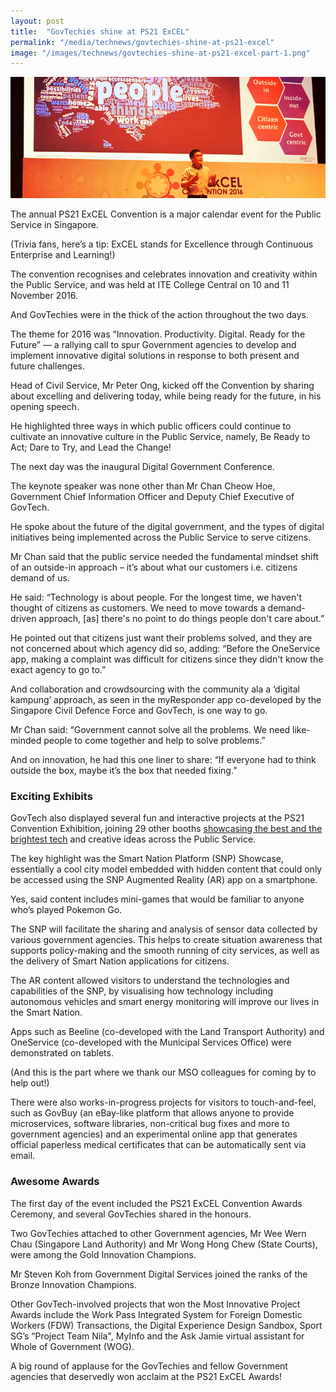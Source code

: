 ```yaml
---
layout: post
title:  "GovTechies shine at PS21 ExCEL"
permalink: "/media/technews/govtechies-shine-at-ps21-excel"
image: "/images/technews/govtechies-shine-at-ps21-excel-part-1.png"
---
```


![GovTechies shine at PS21 ExCEL](/images/technews/govtechies-shine-at-ps21-excel-part-1.png)

The annual PS21 ExCEL Convention is a major calendar event for the Public Service in Singapore.

(Trivia fans, here’s a tip: ExCEL stands for Excellence through Continuous Enterprise and Learning!)

The convention recognises and celebrates innovation and creativity within the Public Service, and was held at ITE College Central on 10 and 11 November 2016.

And GovTechies were in the thick of the action throughout the two days.

The theme for 2016 was “Innovation. Productivity. Digital. Ready for the Future” — a rallying call to spur Government agencies to develop and implement innovative digital solutions in response to both present and future challenges.

Head of Civil Service, Mr Peter Ong, kicked off the Convention by sharing about excelling and delivering today, while being ready for the future, in his opening speech.

He highlighted three ways in which public officers could continue to cultivate an innovative culture in the Public Service, namely, Be Ready to Act; Dare to Try, and Lead the Change!

The next day was the inaugural Digital Government Conference.

The keynote speaker was none other than Mr Chan Cheow Hoe, Government Chief Information Officer and Deputy Chief Executive of GovTech.

He spoke about the future of the digital government, and the types of digital initiatives being implemented across the Public Service to serve citizens.

Mr Chan said that the public service needed the fundamental mindset shift of an outside-in approach – it’s about what our customers i.e. citizens demand of us.

He said: “Technology is about people. For the longest time, we haven't thought of citizens as customers. We need to move towards a demand-driven approach, [as] there's no point to do things people don't care about.”

He pointed out that citizens just want their problems solved, and they are not concerned about which agency did so, adding: “Before the OneService app, making a complaint was difficult for citizens since they didn't know the exact agency to go to.”

And collaboration and crowdsourcing with the community ala a ‘digital kampung’ approach, as seen in the myResponder app co-developed by the Singapore Civil Defence Force and GovTech, is one way to go.

Mr Chan said: “Government cannot solve all the problems. We need like-minded people to come together and help to solve problems.”

And on innovation, he had this one liner to share: “If everyone had to think outside the box, maybe it’s the box that needed fixing.”

### **Exciting Exhibits**

GovTech also displayed several fun and interactive projects at the PS21 Convention Exhibition, joining 29 other booths [showcasing the best and the brightest tech](https://www.tech.gov.sg/technews/innovation/2016/12/beyond-convention) and creative ideas across the Public Service.

The key highlight was the Smart Nation Platform (SNP) Showcase, essentially a cool city model embedded with hidden content that could only be accessed using the SNP Augmented Reality (AR) app on a smartphone.

Yes, said content includes mini-games that would be familiar to anyone who’s played Pokemon Go.

The SNP will facilitate the sharing and analysis of sensor data collected by various government agencies. This helps to create situation awareness that supports policy-making and the smooth running of city services, as well as the delivery of Smart Nation applications for citizens.

The AR content allowed visitors to understand the technologies and capabilities of the SNP, by visualising how technology including autonomous vehicles and smart energy monitoring will improve our lives in the Smart Nation.

Apps such as Beeline (co-developed with the Land Transport Authority) and OneService (co-developed with the Municipal Services Office)  were demonstrated on tablets.

(And this is the part where we thank our MSO colleagues for coming by to help out!)

There were also works-in-progress projects for visitors to touch-and-feel, such as GovBuy (an eBay-like platform that allows anyone to provide microservices, software libraries, non-critical bug fixes and more to government agencies) and an experimental online app that generates official paperless medical certificates that can be automatically sent via email.

### **Awesome Awards**
The first day of the event included the PS21 ExCEL Convention Awards Ceremony, and several GovTechies shared in the honours.

Two GovTechies attached to other Government agencies, Mr Wee Wern Chau (Singapore Land Authority) and Mr Wong Hong Chew (State Courts), were among the Gold Innovation Champions.

Mr Steven Koh from Government Digital Services joined the ranks of the Bronze Innovation Champions.

Other GovTech-involved projects that won the Most Innovative Project Awards include the Work Pass Integrated System for Foreign Domestic Workers (FDW) Transactions, the Digital Experience Design Sandbox, Sport SG’s “Project Team Nila", MyInfo and the Ask Jamie virtual assistant for Whole of Government (WOG).

A big round of applause for the GovTechies and fellow Government agencies that deservedly won acclaim at the PS21 ExCEL Awards!
